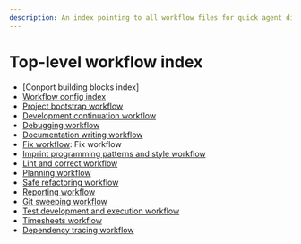 ```yaml
---
description: An index pointing to all workflow files for quick agent discovery.
---
```


# Top-level workflow index

- [Conport building blocks index]
- [Workflow config index](config/.index.md)
- [Project bootstrap workflow](bootstrap.md)
- [Development continuation workflow](continue.md)
- [Debugging workflow](debug.md)
- [Documentation writing workflow](document.md)
- [Fix workflow](../fix.md): Fix workflow
- [Imprint programming patterns and style workflow](imprint.md)
- [Lint and correct workflow](./lint.md)
- [Planning workflow](plan.md)
- [Safe refactoring workflow](refactor.md)
- [Reporting workflow](report.md)
- [Git sweeping workflow](../sweep.md)
- [Test development and execution workflow](tests.md)
- [Timesheets workflow](./timesheets.md)
- [Dependency tracing workflow](trace.md)

